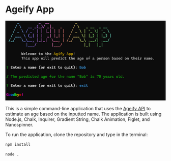 # Ageify App

![Ageify App Cover Photo](cover.png)

This is a simple command-line application that uses the [Ageify API](https://agify.io/) to estimate an age based on the inputted name. The application is built using Node.js, Chalk, Inquirer, Gradient String, Chalk Animation, Figlet, and Nanospinner.

To run the application, clone the repository and type in the terminal:

```bash
npm install
```

```bash
node .
```
